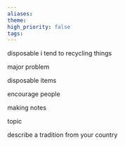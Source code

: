 ```yaml
---
aliases: 
theme: 
high_priority: false
tags:
---
```

disposable
i tend to
recycling things

major problem

disposable items

encourage people

making notes

topic

describe a tradition from your country
